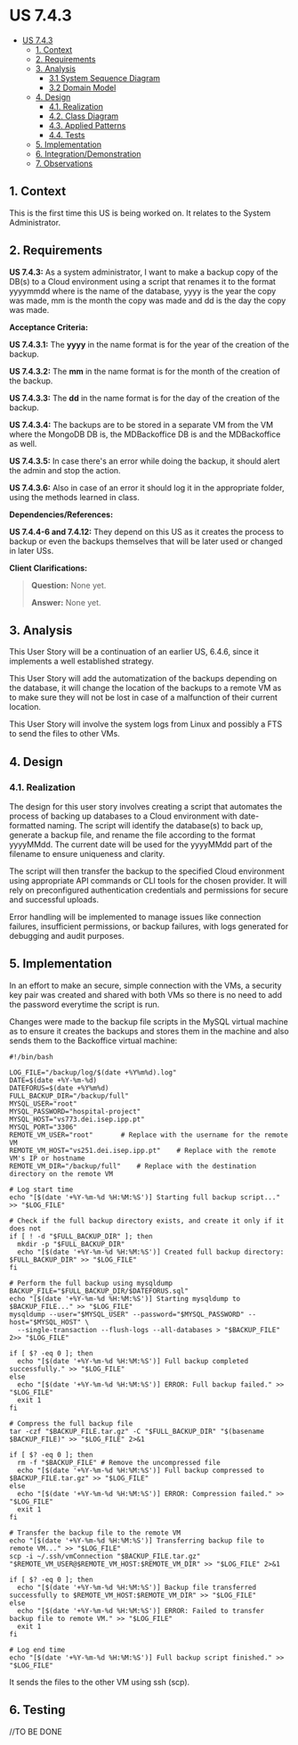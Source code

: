 # US 7.4.3

<!-- TOC -->
- [US 7.4.3](#us-7.4.3)
  - [1. Context](#1-context)
  - [2. Requirements](#2-requirements)
  - [3. Analysis](#3-analysis)
    - [3.1 System Sequence Diagram](#31-system-sequence-diagram)
    - [3.2 Domain Model](#32-domain-model)
  - [4. Design](#4-design)
    - [4.1. Realization](#41-realization)
    - [4.2. Class Diagram](#42-class-diagram)
    - [4.3. Applied Patterns](#43-applied-patterns)
    - [4.4. Tests](#44-tests)
  - [5. Implementation](#5-implementation)
  - [6. Integration/Demonstration](#6-integrationdemonstration)
  - [7. Observations](#7-observations)
<!-- TOC -->


## 1. Context

This is the first time this US is being worked on.
It relates to the System Administrator.

## 2. Requirements

**US 7.4.3:** As a system administrator, I want to make a backup copy of the DB(s) to a Cloud environment using a script that renames it to the format yyyymmdd where is the name of the database, yyyy is the year the copy was made, mm is the month the copy was made and dd is the day the copy was made.

**Acceptance Criteria:**

**US 7.4.3.1:** The **yyyy** in the name format is for the year of the creation of the backup.

**US 7.4.3.2:** The **mm** in the name format is for the month of the creation of the backup.

**US 7.4.3.3:** The **dd** in the name format is for the day of the creation of the backup.

**US 7.4.3.4:** The backups are to be stored in a separate VM from the VM where the MongoDB DB is, the MDBackoffice DB is and the MDBackoffice as well.

**US 7.4.3.5:** In case there's an error while doing the backup, it should alert the admin and stop the action.

**US 7.4.3.6:** Also in case of an error it should log it in the appropriate folder, using the methods learned in class.

**Dependencies/References:**

**US 7.4.4-6 and 7.4.12:** They depend on this US as it creates the process to backup or even the backups themselves that will be later used or changed in later USs.

**Client Clarifications:**

>**Question:** None yet.
>
>**Answer:** None yet.

## 3. Analysis

This User Story will be a continuation of an earlier US, 6.4.6, since it implements a well established strategy.

This User Story will add the automatization of the backups depending on the database, it will change the location of the backups to a remote VM as to make sure they will not be lost in case of a malfunction of their current location.

This User Story will involve the system logs from Linux and possibly a FTS to send the files to other VMs.

## 4. Design

### 4.1. Realization

The design for this user story involves creating a script that automates the process of backing up databases to a Cloud environment with date-formatted naming. The script will identify the database(s) to back up, generate a backup file, and rename the file according to the format yyyyMMdd. The current date will be used for the yyyyMMdd part of the filename to ensure uniqueness and clarity.

The script will then transfer the backup to the specified Cloud environment using appropriate API commands or CLI tools for the chosen provider. It will rely on preconfigured authentication credentials and permissions for secure and successful uploads.

Error handling will be implemented to manage issues like connection failures, insufficient permissions, or backup failures, with logs generated for debugging and audit purposes. 

## 5. Implementation

In an effort to make an secure, simple connection with the VMs, a security key pair was created and shared with both VMs so there is no need to add the password everytime the script is run.

Changes were made to the backup file scripts in the MySQL virtual machine as to ensure it creates the backups and stores them in the machine and also sends them to the Backoffice virtual machine:

````
#!/bin/bash

LOG_FILE="/backup/log/$(date +%Y%m%d).log"
DATE=$(date +%Y-%m-%d)
DATEFORUS=$(date +%Y%m%d)
FULL_BACKUP_DIR="/backup/full"
MYSQL_USER="root"
MYSQL_PASSWORD="hospital-project"
MYSQL_HOST="vs773.dei.isep.ipp.pt"
MYSQL_PORT="3306"
REMOTE_VM_USER="root"       # Replace with the username for the remote VM
REMOTE_VM_HOST="vs251.dei.isep.ipp.pt"    # Replace with the remote VM's IP or hostname
REMOTE_VM_DIR="/backup/full"    # Replace with the destination directory on the remote VM

# Log start time
echo "[$(date '+%Y-%m-%d %H:%M:%S')] Starting full backup script..." >> "$LOG_FILE"

# Check if the full backup directory exists, and create it only if it does not
if [ ! -d "$FULL_BACKUP_DIR" ]; then
  mkdir -p "$FULL_BACKUP_DIR"
  echo "[$(date '+%Y-%m-%d %H:%M:%S')] Created full backup directory: $FULL_BACKUP_DIR" >> "$LOG_FILE"
fi

# Perform the full backup using mysqldump
BACKUP_FILE="$FULL_BACKUP_DIR/$DATEFORUS.sql"
echo "[$(date '+%Y-%m-%d %H:%M:%S')] Starting mysqldump to $BACKUP_FILE..." >> "$LOG_FILE"
mysqldump --user="$MYSQL_USER" --password="$MYSQL_PASSWORD" --host="$MYSQL_HOST" \
  --single-transaction --flush-logs --all-databases > "$BACKUP_FILE" 2>> "$LOG_FILE"

if [ $? -eq 0 ]; then
  echo "[$(date '+%Y-%m-%d %H:%M:%S')] Full backup completed successfully." >> "$LOG_FILE"
else
  echo "[$(date '+%Y-%m-%d %H:%M:%S')] ERROR: Full backup failed." >> "$LOG_FILE"
  exit 1
fi

# Compress the full backup file
tar -czf "$BACKUP_FILE.tar.gz" -C "$FULL_BACKUP_DIR" "$(basename $BACKUP_FILE)" >> "$LOG_FILE" 2>&1

if [ $? -eq 0 ]; then
  rm -f "$BACKUP_FILE" # Remove the uncompressed file
  echo "[$(date '+%Y-%m-%d %H:%M:%S')] Full backup compressed to $BACKUP_FILE.tar.gz" >> "$LOG_FILE"
else
  echo "[$(date '+%Y-%m-%d %H:%M:%S')] ERROR: Compression failed." >> "$LOG_FILE"
  exit 1
fi

# Transfer the backup file to the remote VM
echo "[$(date '+%Y-%m-%d %H:%M:%S')] Transferring backup file to remote VM..." >> "$LOG_FILE"
scp -i ~/.ssh/vmConnection "$BACKUP_FILE.tar.gz" "$REMOTE_VM_USER@$REMOTE_VM_HOST:$REMOTE_VM_DIR" >> "$LOG_FILE" 2>&1

if [ $? -eq 0 ]; then
  echo "[$(date '+%Y-%m-%d %H:%M:%S')] Backup file transferred successfully to $REMOTE_VM_HOST:$REMOTE_VM_DIR" >> "$LOG_FILE"
else
  echo "[$(date '+%Y-%m-%d %H:%M:%S')] ERROR: Failed to transfer backup file to remote VM." >> "$LOG_FILE"
  exit 1
fi

# Log end time
echo "[$(date '+%Y-%m-%d %H:%M:%S')] Full backup script finished." >> "$LOG_FILE"
````

It sends the files to the other VM using ssh (scp).

## 6. Testing

//TO BE DONE